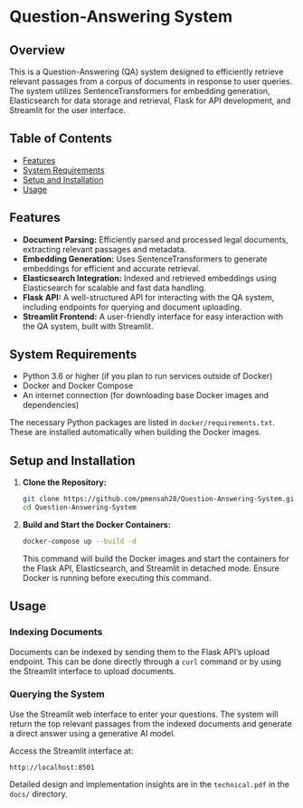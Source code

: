 # Question-Answering System

## Overview

This is a Question-Answering (QA) system designed to efficiently retrieve relevant passages from a corpus of documents in response to user queries. The system utilizes SentenceTransformers for embedding generation, Elasticsearch for data storage and retrieval, Flask for API development, and Streamlit for the user interface.

## Table of Contents

- [Features](#features)
- [System Requirements](#system-requirements)
- [Setup and Installation](#setup-and-installation)
- [Usage](#usage)

## Features

- **Document Parsing:** Efficiently parsed and processed legal documents, extracting relevant passages and metadata.
- **Embedding Generation:** Uses SentenceTransformers to generate embeddings for efficient and accurate retrieval.
- **Elasticsearch Integration:** Indexed and retrieved embeddings using Elasticsearch for scalable and fast data handling.
- **Flask API:** A well-structured API for interacting with the QA system, including endpoints for querying and document uploading.
- **Streamlit Frontend:** A user-friendly interface for easy interaction with the QA system, built with Streamlit.

## System Requirements

- Python 3.6 or higher (if you plan to run services outside of Docker)
- Docker and Docker Compose
- An internet connection (for downloading base Docker images and dependencies)

The necessary Python packages are listed in `docker/requirements.txt`. These are installed automatically when building the Docker images.

## Setup and Installation

1.  **Clone the Repository:**

    ```bash
    git clone https://github.com/pmensah28/Question-Answering-System.git
    cd Question-Answering-System
    ```

2.  **Build and Start the Docker Containers:**

    ```bash
    docker-compose up --build -d
    ```
    This command will build the Docker images and start the containers for the Flask API, Elasticsearch, and Streamlit in detached mode. Ensure Docker is running before executing this command.

## Usage

### Indexing Documents

Documents can be indexed by sending them to the Flask API’s upload endpoint. This can be done directly through a `curl` command or by using the Streamlit interface to upload documents.

### Querying the System

Use the Streamlit web interface to enter your questions. The system will return the top relevant passages from the indexed documents and generate a direct answer using a generative AI model.

Access the Streamlit interface at:

```
http://localhost:8501
```
Detailed design and implementation insights are in the `technical.pdf` in the `docs/` directory.


